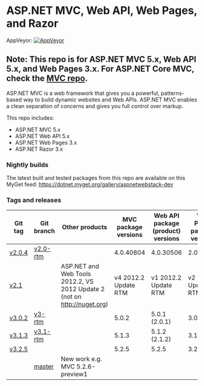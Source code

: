 ASP.NET MVC, Web API, Web Pages, and Razor
===

AppVeyor: [![AppVeyor](https://ci.appveyor.com/api/projects/status/github/aspnet/aspnetwebstack?branch=master&svg=true)](https://ci.appveyor.com/project/aspnetci/aspnetwebstack/branch/master)

## Note: This repo is for ASP.NET MVC 5.x, Web API 5.x, and Web Pages 3.x. For ASP.NET Core MVC, check the [MVC repo](https://github.com/aspnet/Mvc).

ASP.NET MVC is a web framework that gives you a powerful, patterns-based way to build dynamic websites and Web APIs. ASP.NET MVC enables a clean separation of concerns and gives you full control over markup.

This repo includes:

* ASP.NET MVC 5.x
* ASP.NET Web API 5.x
* ASP.NET Web Pages 3.x
* ASP.NET Razor 3.x

### Nightly builds

The latest built and tested packages from this repo are available on this MyGet feed: https://dotnet.myget.org/gallery/aspnetwebstack-dev

### Tags and releases

Git tag|Git branch|Other products|MVC package versions|Web API package (product) versions|Web Pages package versions
--------|--------------|------------|------------|------------|------------
[v2.0.4](https://github.com/aspnet/AspNetWebStack/tree/v2.0.4)|[v2.0-rtm](https://github.com/aspnet/AspNetWebStack/tree/v2.0-rtm)||4.0.40804|4.0.30506|2.0.30506
[v2.1](https://github.com/aspnet/AspNetWebStack/tree/v2.1)||ASP.NET and Web Tools 2012.2, VS 2012 Update 2 (not on http://nuget.org)|v4 2012.2 Update RTM|v1 2012.2 Update RTM|v2 2012.2 Update RTM
[v3.0.2](https://github.com/aspnet/AspNetWebStack/tree/v3.0.2)|[v3-rtm](https://github.com/aspnet/AspNetWebStack/tree/v3-rtm)||5.0.2|5.0.1 (2.0.1)|3.0.1
[v3.1.3](https://github.com/aspnet/AspNetWebStack/tree/v3.1.3)|[v3.1-rtm](https://github.com/aspnet/AspNetWebStack/tree/v3.1-rtm)||5.1.3|5.1.2 (2.1.2)|3.1.2
[v3.2.5](https://github.com/aspnet/AspNetWebStack/tree/v3.2.5)|||5.2.5|5.2.5|3.2.5
||[master](https://github.com/aspnet/AspNetWebStack/tree/master)|New work e.g. MVC 5.2.6-preview1|||
